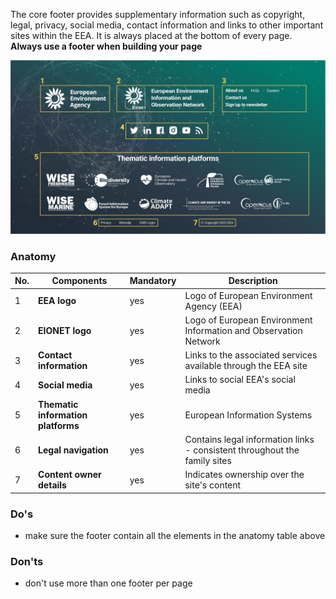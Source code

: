 The core footer provides supplementary information such as copyright, legal, privacy, social media, contact information and links to other important sites within the EEA. It is always placed at the bottom of every page. <b> Always use a footer when building your page </b>

![](../../md_components/static/footer-elements.png)

### Anatomy

| Νο. | Components                                                   | Mandatory | Description |
| -- | ------------------------------------------------------------ | --------- | --------- |
| 1 | **EEA logo**                                                | yes       | Logo of European Environment Agency (EEA)|
| 2 | **EIONET logo**              | yes       | Logo of European Environment Information and Observation Network |
| 3 | **Contact information**<br />     | yes       | Links to the associated services available through the EEA site |
| 4 | **Social media**                                         | yes       | Links to social EEA's social media |
| 5 | **Thematic information platforms**                                         | yes       |  European Information Systems
| 6 | **Legal navigation**                                         | yes       | Contains legal information links - consistent throughout the family sites |
| 7 | **Content owner details**                                         | yes        | Indicates ownership over the site's content |

### Do's

- make sure the footer contain all the elements in the anatomy table above

### Don'ts

- don't use more than one footer per page



